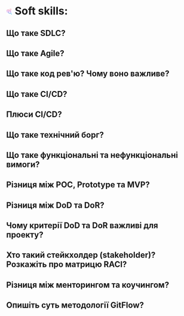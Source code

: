 <h1>
  <img src="../assets/Soft-skills.png" width="16" height="16" />
  <span>Soft skills:</span>
</h1>

<h2>Що таке SDLC?</h2>
<h2>Що таке Agile?</h2>
<h2>Що таке код рев'ю? Чому воно важливе?</h2>
<h2>Що таке CI/CD?</h2>
<h2>Плюси CI/CD?</h2>
<h2>Що таке технічний борг?</h2>
<h2>Що таке функціональні та нефункціональні вимоги?</h2>
<h2>Різниця між POC, Prototype та MVP?</h2>
<h2>Різниця між DoD та DoR?</h2>
<h2>Чому критерії DoD та DoR важливі для проекту?</h2>
<h2>Хто такий стейкхолдер (stakeholder)? Розкажіть про матрицю RACI?</h2>
<h2>Різниця між менторингом та коучингом?</h2>
<h2>Опишіть суть методології GitFlow?</h2>
